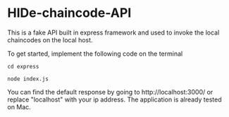 # HIDe-chaincode-API

This is a fake API built in express framework and used to invoke the local chaincodes on the local host. 

To get started, implement the following code on the terminal

    cd express

    node index.js

You can find the default response by going to http://localhost:3000/ or replace "localhost" with your ip address. 
The application is already tested on Mac. 
    
